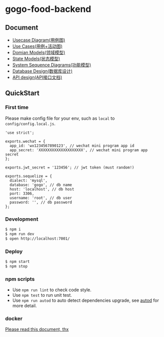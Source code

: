 # gogo-food-backend

## Document

- [Usecase Diagram(用例图)](https://sysu-gogo.github.io/sysu-gogo-food-docs/06-01-use-case-diagram)
- [Use Cases(用例+活动图)](https://sysu-gogo.github.io/sysu-gogo-food-docs/06-02-use-case)
- [Domian Models(领域模型)](https://sysu-gogo.github.io/sysu-gogo-food-docs/06-03-domain)
- [State Models(状态模型)](https://sysu-gogo.github.io/sysu-gogo-food-docs/06-04-statement)
- [System Sequence Diagrams(功能模型)](https://sysu-gogo.github.io/sysu-gogo-food-docs/06-05-System-Sequence-Diagram)
- [Database Design(数据库设计)](https://sysu-gogo.github.io/sysu-gogo-food-docs/07-02-database-design)
- [API design(API接口文档)](https://app.swaggerhub.com/apis/micblo/gogo-food/1.0.0)

## QuickStart

### First time

Please make config file for your env, such as `local` to `config/config.local.js`.

```
'use strict';

exports.wechat = {
  app_id: 'wx1234567890123', // wechat mini program app id
  app_secret: 'XXXXXXXXXXXXXXXXXXXX', // wechat mini program app secret
};

exports.jwt_secret = '123456'; // jwt token (must random!)

exports.sequelize = {
  dialect: 'mysql',
  database: 'gogo', // db name
  host: 'localhost', // db host
  port: 3306,
  username: 'root', // db user
  password: '', // db password
};

```

### Development

```bash
$ npm i
$ npm run dev
$ open http://localhost:7001/
```

### Deploy

```bash
$ npm start
$ npm stop
```

### npm scripts

- Use `npm run lint` to check code style.
- Use `npm test` to run unit test.
- Use `npm run autod` to auto detect dependencies upgrade, see [autod](https://www.npmjs.com/package/autod) for more detail.


[egg]: https://eggjs.org

### docker

[Please read this document, thx](https://sysu-gogo.github.io/sysu-gogo-food-docs/08-04-run-doc)

